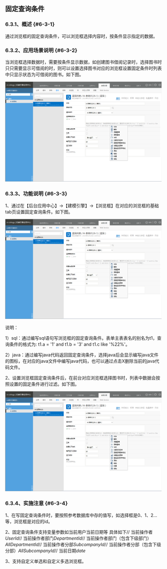 ## 固定查询条件

### ****6.3.1、概述**** {#6-3-1}

通过浏览框的固定查询条件，可以浏览框选择内容时，按条件显示指定的数据。

### ****6.3.2、应用场景说明**** {#6-3-2}

当浏览框选择数据时，需要按条件显示数据，如创建图书借阅记录时，选择图书时只只需要显示可借阅的时，则可以设置选择图书对应的浏览框设置固定条件时列表中只显示状态为可借阅的图书。如下图。

**![E:\重要文件备份\ecology正式系统知识树图片(余海群提供)\20042\images\6445](../assets/ezhong_yao_wen_jian_bei_4efd5c_ecology_zheng_shi_xi_tong_zhi_shi_shu_tu_724728_yu_hai_qun_ti_4f9b295c_2.png)**

### ****6.3.3、功能说明**** {#6-3-3}

1、通过在【后台应用中心】→【建模引擎】→【浏览框】在对应的浏览框的基础tab页设置固定查询条件。如下图。

![E:\重要文件备份\ecology正式系统知识树图片(余海群提供)\20042\images\6446](../assets/ezhong_yao_wen_jian_bei_4efd5c_ecology_zheng_shi_xi_tong_zhi_shi_shu_tu_724728_yu_hai_qun_ti_4f9b295c_2.png)

说明：

1）sql：通过编写sql语句写浏览框的固定查询条件。表单主表表名的别名为t1，查询条件的格式为: t1.a = &#039;1&#039; and t1.b = &#039;3&#039; and t1.c like &#039;%22%&#039;。

2）java：通过编写java代码返回固定查询条件，选择java后会显示编写java文件的图标，在对应的java文件中编写java代码，也可以通过点击X删除当前的java代码文件。

2、设置浏览框固定查询条件后，在前台对应浏览框选择图书时，列表中数据会按照设置的固定条件进行过滤。如下图。

**![E:\重要文件备份\ecology正式系统知识树图片(余海群提供)\20042\images\6447](../assets/ezhong_yao_wen_jian_bei_4efd5c_ecology_zheng_shi_xi_tong_zhi_shi_shu_tu_724728_yu_hai_qun_ti_4f9b295c_2.png)**

### ****6.3.4、实施注意**** {#6-3-4}

1、在写固定查询条件时，要按照参考数据库中存的值写，如选择框是0、1、2…等，浏览框是对应的id。

2、固定查询条件支持变量参数如当前用户当前日期等 具体如下//  当前操作者 $UserId$//  当前操作者部门$DepartmentId$//  当前操作者部门（包含下级部门）$AllDepartmentId$//  当前操作者分部$SubcompanyId$//  当前操作者分部（包含下级分部）$AllSubcompanyId$//  当前日期$date$

3、支持自定义单选和自定义多选浏览框。